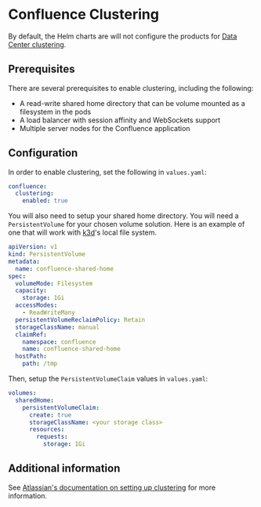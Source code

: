 # Confluence Clustering

By default, the Helm charts are will not configure the products for [Data Center clustering](https://confluence.atlassian.com/doc/clustering-with-confluence-data-center-790795847.html).

## Prerequisites

There are several prerequisites to enable clustering, including the following:

- A read-write shared home directory that can be volume mounted as a filesystem in the pods
- A load balancer with session affinity and WebSockets support
- Multiple server nodes for the Confluence application

## Configuration

In order to enable clustering, set the following in `values.yaml`:

```yaml
confluence:
  clustering:
    enabled: true
```

You will also need to setup your shared home directory.  You will need a `PersistentVolume` for your chosen volume solution.  Here is an example of one that will work with [k3d](k3d.io)'s local file system.

```yaml
apiVersion: v1
kind: PersistentVolume
metadata:
  name: confluence-shared-home
spec:
  volumeMode: Filesystem
  capacity:
    storage: 1Gi
  accessModes:
    - ReadWriteMany
  persistentVolumeReclaimPolicy: Retain
  storageClassName: manual
  claimRef:
    namespace: confluence
    name: confluence-shared-home
  hostPath:
    path: /tmp
```

Then, setup the `PersistentVolumeClaim` values in `values.yaml`:

```yaml
volumes:
  sharedHome:
    persistentVolumeClaim:
      create: true
      storageClassName: <your storage class>
      resources:
        requests:
          storage: 1Gi
```

## Additional information

See [Atlassian's documentation on setting up clustering](https://confluence.atlassian.com/doc/set-up-a-confluence-data-center-cluster-982322030.html) for more information.
